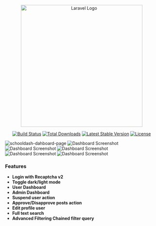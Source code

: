 <p align="center"><a href="https://laravel.com" target="_blank"><img src="https://raw.githubusercontent.com/laravel/art/master/logo-lockup/5%20SVG/2%20CMYK/1%20Full%20Color/laravel-logolockup-cmyk-red.svg" width="400" alt="Laravel Logo"></a></p>

<p align="center">
<a href="https://github.com/laravel/framework/actions"><img src="https://github.com/laravel/framework/workflows/tests/badge.svg" alt="Build Status"></a>
<a href="https://packagist.org/packages/laravel/framework"><img src="https://img.shields.io/packagist/dt/laravel/framework" alt="Total Downloads"></a>
<a href="https://packagist.org/packages/laravel/framework"><img src="https://img.shields.io/packagist/v/laravel/framework" alt="Latest Stable Version"></a>
<a href="https://packagist.org/packages/laravel/framework"><img src="https://img.shields.io/packagist/l/laravel/framework" alt="License"></a>
</p>


![schooldash-dahboard-page](https://i.postimg.cc/4d3Ydcnt/Screenshot-2025-05-23-201933.png)
![Dashboard Screenshot](https://i.postimg.cc/6qXpDbF9/Screenshot-2025-05-23-191142.png)
![Dashboard Screenshot](https://i.postimg.cc/KjfxCGnN/Screenshot-2025-05-23-204316.png)
![Dashboard Screenshot](https://i.postimg.cc/bryjx7K2/127-0-0-1-8000-show-2-search-unapproved.png)
![Dashboard Screenshot](https://i.postimg.cc/sfTFF0kw/127-0-0-1-8000-8.png)
![Dashboard Screenshot](https://i.postimg.cc/9F1yYyq4/Screenshot-2025-05-23-205746.png)

### Features
- **Login with Recaptcha v2** 
- **Toggle dark/light mode** 
- **User Dashboard**
- **Admin Dashboard**
- **Suspend user action**
- **Approve/Disapprove posts action**
- **Edit profile user**
- **Full text search** 
- **Advanced Filtering Chained filter query**





